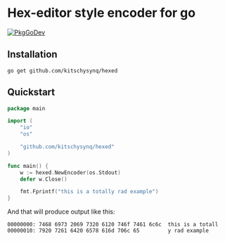 # Hex-editor style encoder for go

[![PkgGoDev](https://pkg.go.dev/badge/github.com/kitschysynq/hexed)](https://pkg.go.dev/github.com/kitschysynq/hexed)

## Installation

```shell
go get github.com/kitschysynq/hexed
```

## Quickstart

```go
package main

import (
	"io"
	"os"

	"github.com/kitschysynq/hexed"
)

func main() {
	w := hexed.NewEncoder(os.Stdout)
	defer w.Close()

	fmt.Fprintf("this is a totally rad example")
}
```

And that will produce output like this:

```
00000000: 7468 6973 2069 7320 6120 746f 7461 6c6c  this is a totall
00000010: 7920 7261 6420 6578 616d 706c 65         y rad example
```
